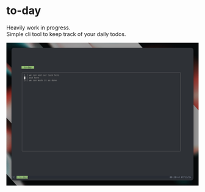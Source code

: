 # to-day

Heavily work in progress.  
Simple cli tool to keep track of your daily todos.

![screenshot](./screen.png)
